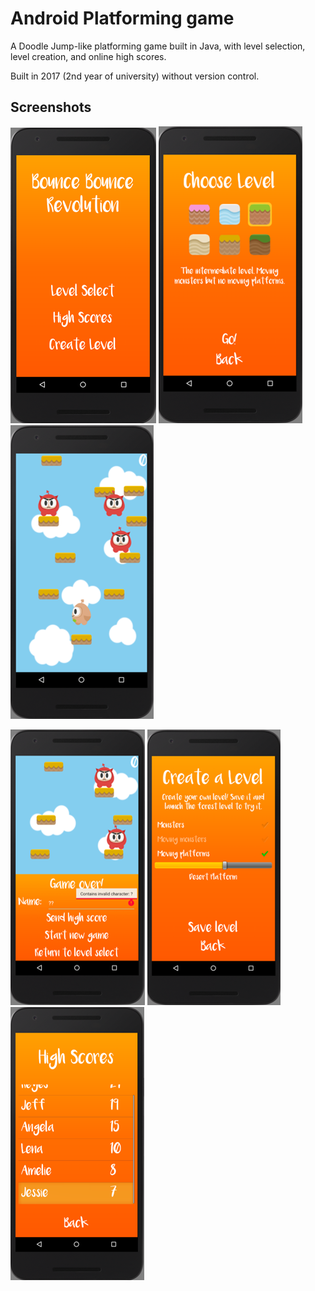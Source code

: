 # Android Platforming game
A Doodle Jump-like platforming game built in Java, with level selection, level creation, and online high scores. 

Built in 2017 (2nd year of university) without version control.

## Screenshots

![Home](/images/screenshots/home.png)
![Level Select](/images/screenshots/level-select.png)
![In game](/images/screenshots/game.png)

![Lost game](/images/screenshots/game-lose.png)
![Create level](/images/screenshots/create-level.png)
![High score list](/images/screenshots/high-scores.png)